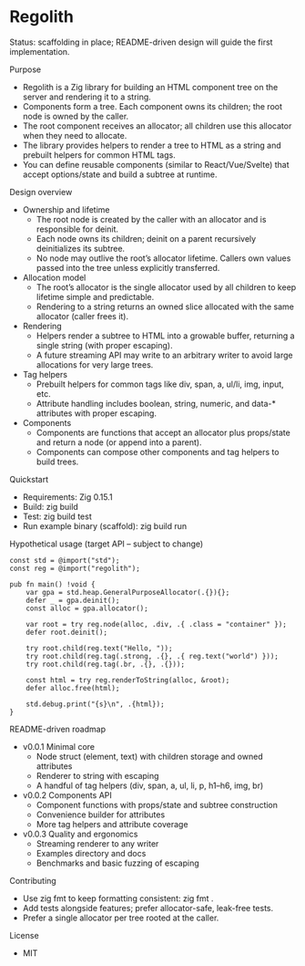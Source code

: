 # Regolith

Status: scaffolding in place; README-driven design will guide the first implementation.

Purpose

- Regolith is a Zig library for building an HTML component tree on the server and rendering it to a string.
- Components form a tree. Each component owns its children; the root node is owned by the caller.
- The root component receives an allocator; all children use this allocator when they need to allocate.
- The library provides helpers to render a tree to HTML as a string and prebuilt helpers for common HTML tags.
- You can define reusable components (similar to React/Vue/Svelte) that accept options/state and build a subtree at runtime.

Design overview

- Ownership and lifetime
  - The root node is created by the caller with an allocator and is responsible for deinit.
  - Each node owns its children; deinit on a parent recursively deinitializes its subtree.
  - No node may outlive the root’s allocator lifetime. Callers own values passed into the tree unless explicitly transferred.
- Allocation model
  - The root’s allocator is the single allocator used by all children to keep lifetime simple and predictable.
  - Rendering to a string returns an owned slice allocated with the same allocator (caller frees it).
- Rendering
  - Helpers render a subtree to HTML into a growable buffer, returning a single string (with proper escaping).
  - A future streaming API may write to an arbitrary writer to avoid large allocations for very large trees.
- Tag helpers
  - Prebuilt helpers for common tags like div, span, a, ul/li, img, input, etc.
  - Attribute handling includes boolean, string, numeric, and data-\* attributes with proper escaping.
- Components
  - Components are functions that accept an allocator plus props/state and return a node (or append into a parent).
  - Components can compose other components and tag helpers to build trees.

Quickstart

- Requirements: Zig 0.15.1
- Build: zig build
- Test: zig build test
- Run example binary (scaffold): zig build run

Hypothetical usage (target API – subject to change)

```zig path=null start=null
const std = @import("std");
const reg = @import("regolith");

pub fn main() !void {
    var gpa = std.heap.GeneralPurposeAllocator(.{}){};
    defer _ = gpa.deinit();
    const alloc = gpa.allocator();

    var root = try reg.node(alloc, .div, .{ .class = "container" });
    defer root.deinit();

    try root.child(reg.text("Hello, "));
    try root.child(reg.tag(.strong, .{}, .{ reg.text("world") }));
    try root.child(reg.tag(.br, .{}, .{}));

    const html = try reg.renderToString(alloc, &root);
    defer alloc.free(html);

    std.debug.print("{s}\n", .{html});
}
```

README-driven roadmap

- v0.0.1 Minimal core
  - Node struct (element, text) with children storage and owned attributes
  - Renderer to string with escaping
  - A handful of tag helpers (div, span, a, ul, li, p, h1–h6, img, br)
- v0.0.2 Components API
  - Component functions with props/state and subtree construction
  - Convenience builder for attributes
  - More tag helpers and attribute coverage
- v0.0.3 Quality and ergonomics
  - Streaming renderer to any writer
  - Examples directory and docs
  - Benchmarks and basic fuzzing of escaping

Contributing

- Use zig fmt to keep formatting consistent: zig fmt .
- Add tests alongside features; prefer allocator-safe, leak-free tests.
- Prefer a single allocator per tree rooted at the caller.

License

- MIT

